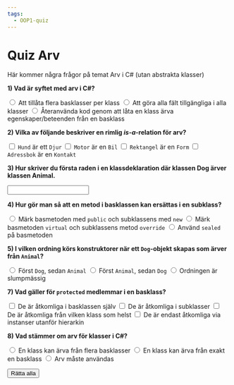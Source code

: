 ```yaml
---
tags:
  - OOP1-quiz
---
```


# Quiz Arv

Här kommer några frågor på temat Arv i C# (utan abstrakta klasser)

<div class="quiz-group" id="quiz-set-inheritance">

  <!-- Q1: enkel flervals (syfte) -->
  <div class="quiz" data-quiz-id="q1" data-points="1">
    <p><strong>1) Vad är syftet med arv i C#?</strong></p>
    <div class="quiz-options" role="group" aria-label="q1">
      <label class="quiz-option"><input type="radio"> Att tillåta flera basklasser per klass</label>
      <label class="quiz-option"><input type="radio"> Att göra alla fält tillgängliga i alla klasser</label>
      <label class="quiz-option"><input type="radio" data-correct> Återanvända kod genom att låta en klass ärva egenskaper/beteenden från en basklass</label>
    </div>
    <p class="quiz-feedback" hidden></p>
  </div>

  <!-- Q2: flera rätt (is-a-relation) -->
  <div class="quiz" data-quiz-id="q2" data-points="2">
    <p><strong>2) Vilka av följande beskriver en rimlig <em>is-a</em>-relation för arv?</strong></p>
    <div class="quiz-options" role="group" aria-label="q2">
      <label class="quiz-option"><input type="checkbox" data-correct> <code>Hund</code> är ett <code>Djur</code></label>
      <label class="quiz-option"><input type="checkbox"> <code>Motor</code> är en <code>Bil</code></label>
      <label class="quiz-option"><input type="checkbox" data-correct> <code>Rektangel</code> är en <code>Form</code></label>
      <label class="quiz-option"><input type="checkbox"> <code>Adressbok</code> är en <code>Kontakt</code></label>
    </div>
    <p class="quiz-feedback" hidden></p>
  </div>

  <!-- Q3: fyll i inline (syntax arv) -->
  <div class="quiz" data-quiz-id="q3" data-points="1" data-pattern="^\s*class\s+Dog\s*:\s*Animal\s*$">
    <p><strong>3) Hur skriver du första raden i en klassdeklaration där klassen Dog ärver klassen Animal.</strong></p>
    <pre><code class="language-csharp"><input class="quiz-inline-input" data-answer="class Dog : Animal"></code></pre>
    <p class="quiz-feedback" hidden></p>
  </div>

  <!-- Q4: enkel flervals (virtual/override) -->
  <div class="quiz" data-quiz-id="q4" data-points="1">
    <p><strong>4) Hur gör man så att en metod i basklassen kan ersättas i en subklass?</strong></p>
    <div class="quiz-options" role="group" aria-label="q4">
      <label class="quiz-option"><input type="radio"> Märk basmetoden med <code>public</code> och subklassens med <code>new</code></label>
      <label class="quiz-option"><input type="radio" data-correct> Märk basmetoden <code>virtual</code> och subklassens metod <code>override</code></label>
      <label class="quiz-option"><input type="radio"> Använd <code>sealed</code> på basmetoden</label>
    </div>
    <p class="quiz-feedback" hidden></p>
  </div>

  <!-- Q5: enkel flervals (konstruktorsordning) -->
  <div class="quiz" data-quiz-id="q5" data-points="1">
    <p><strong>5) I vilken ordning körs konstruktorer när ett <code>Dog</code>-objekt skapas som ärver från <code>Animal</code>?</strong></p>
    <div class="quiz-options" role="group" aria-label="q5">
      <label class="quiz-option"><input type="radio"> Först <code>Dog</code>, sedan <code>Animal</code></label>
      <label class="quiz-option"><input type="radio" data-correct> Först <code>Animal</code>, sedan <code>Dog</code></label>
      <label class="quiz-option"><input type="radio"> Ordningen är slumpmässig</label>
    </div>
    <p class="quiz-feedback" hidden></p>
  </div>

  <!-- Q7: flera rätt (åtkomst i arv) -->
  <div class="quiz" data-quiz-id="q7" data-points="2">
    <p><strong>7) Vad gäller för <code>protected</code> medlemmar i en basklass?</strong></p>
    <div class="quiz-options" role="group" aria-label="q7">
      <label class="quiz-option"><input type="checkbox" data-correct> De är åtkomliga i basklassen själv</label>
      <label class="quiz-option"><input type="checkbox" data-correct> De är åtkomliga i subklasser</label>
      <label class="quiz-option"><input type="checkbox"> De är åtkomliga från vilken klass som helst</label>
      <label class="quiz-option"><input type="checkbox"> De är endast åtkomliga via instanser utanför hierarkin</label>
    </div>
    <p class="quiz-feedback" hidden></p>
  </div>

  <!-- Q8: enkel flervals (single inheritance) -->
  <div class="quiz" data-quiz-id="q8" data-points="1">
    <p><strong>8) Vad stämmer om arv för klasser i C#?</strong></p>
    <div class="quiz-options" role="group" aria-label="q8">
      <label class="quiz-option"><input type="radio"> En klass kan ärva från flera basklasser</label>
      <label class="quiz-option"><input type="radio" data-correct> En klass kan ärva från exakt en basklass</label>
      <label class="quiz-option"><input type="radio"> Arv måste användas</label>
    </div>
    <p class="quiz-feedback" hidden></p>
  </div>

  <!-- Q10: flera rätt (hiding vs override)
  <div class="quiz" data-quiz-id="q10" data-points="2">
    <p><strong>10) Vad stämmer om att dölja en basmetod med <code>new</code> jämfört med <code>override</code>?</strong></p>
    <div class="quiz-options" role="group" aria-label="q10">
      <label class="quiz-option"><input type="checkbox" data-correct> <code>override</code> kräver att basmetoden är <code>virtual</code> (eller <code>override</code>)</label>
      <label class="quiz-option"><input type="checkbox" data-correct> <code>new</code> döljer basmetoden baserat på den statiska typen vid anrop</label>
      <label class="quiz-option"><input type="checkbox"> <code>new</code> och <code>override</code> beter sig identiskt vid polymorfi</label>
      <label class="quiz-option"><input type="checkbox"> <code>override</code> kräver att basmetoden är <code>sealed</code></label>
    </div>
    <p class="quiz-feedback" hidden></p>
  </div> -->

</div>

<button class="md-button md-button--primary quiz-check-all" data-target="#quiz-set-inheritance">Rätta alla</button>
<p class="quiz-result" id="quiz-set-inheritance-result" hidden></p>
